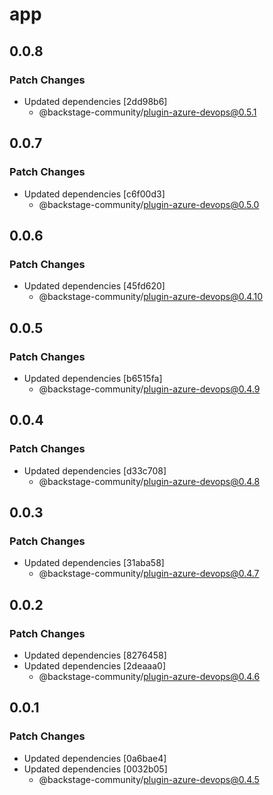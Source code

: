 # app

## 0.0.8

### Patch Changes

- Updated dependencies [2dd98b6]
  - @backstage-community/plugin-azure-devops@0.5.1

## 0.0.7

### Patch Changes

- Updated dependencies [c6f00d3]
  - @backstage-community/plugin-azure-devops@0.5.0

## 0.0.6

### Patch Changes

- Updated dependencies [45fd620]
  - @backstage-community/plugin-azure-devops@0.4.10

## 0.0.5

### Patch Changes

- Updated dependencies [b6515fa]
  - @backstage-community/plugin-azure-devops@0.4.9

## 0.0.4

### Patch Changes

- Updated dependencies [d33c708]
  - @backstage-community/plugin-azure-devops@0.4.8

## 0.0.3

### Patch Changes

- Updated dependencies [31aba58]
  - @backstage-community/plugin-azure-devops@0.4.7

## 0.0.2

### Patch Changes

- Updated dependencies [8276458]
- Updated dependencies [2deaaa0]
  - @backstage-community/plugin-azure-devops@0.4.6

## 0.0.1

### Patch Changes

- Updated dependencies [0a6bae4]
- Updated dependencies [0032b05]
  - @backstage-community/plugin-azure-devops@0.4.5

